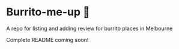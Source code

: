 # Burrito-me-up 🌯

A repo for listing and adding review for burrito places in Melbourne

Complete README coming soon!
